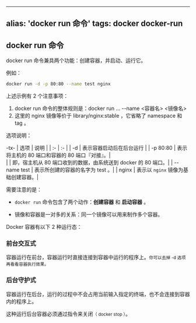 
---
alias: 'docker run 命令'
tags: docker docker-run 
---


## docker run 命令

docker run 命令兼具两个功能：创建容器，并启动、运行它。

例如：

```bash
docker run -d -p 80:80 --name test nginx
```

上述示例有 2 个注意事项：

1. docker run 命令的整体规则是：docker run ... --name <容器名> <镜像名>
2. 这里的 nginx 镜像等价于 library/nginx:stable ，它省略了 namespace 和 tag 。


选项说明：

-tx-
| 选项 | 说明 |
| :- | :- |
| -d | 表示容器启动后在后台运行 |
| -p 80:80 | 表示将主机的 80 端口和容器的 80 端口『对接』。|\
|          | 即，宿主机从 80 端口收到的数据，由系统送到 docker 的 80 端口。|
| --name test | 表示所创建的容器的名字为 test 。|
| nginx | 表示以 `nginx` 镜像为基础创建容器。|

需要注意的是：

- `docker run` 命令包含了两个动作：**创建容器** 和 **启动容器** 。

- 镜像和容器是一对多的关系：同一个镜像可以用来制作多个容器。

Docker 容器有以下 2 种运行态：

### 前台交互式

容器运行在前台，容器运行时直接连接到容器中运行的程序上。<small>你可以去掉 -d 选项再看看容器执行效果。</small>

### 后台守护式

容器运行在后台，运行的过程中不会占用当前输入指定的终端，也不会连接到容器内的程序上。

这种运行后台容器必须通过指令来关闭<small>（ docker stop ）</small>。

